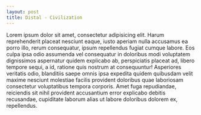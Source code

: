 ```yaml
---
layout: post
title: Distal - Civilization
---
```


Lorem ipsum dolor sit amet, consectetur adipisicing elit. Harum reprehenderit placeat nesciunt eaque, iusto aperiam nulla accusamus ea porro illo, rerum consequatur, ipsum repellendus fugiat cumque labore. Eos culpa ipsa odio assumenda vel consequatur in doloribus modi voluptatem dignissimos aspernatur quidem explicabo ab, perspiciatis placeat ad, libero tempore sequi, a id, ratione quis nostrum at consequuntur! Asperiores veritatis odio, blanditiis saepe omnis ipsa expedita quidem quibusdam velit maxime nesciunt molestiae facilis provident doloribus quae laboriosam consectetur voluptatibus tempora corporis. Amet fuga repudiandae, reiciendis sit nihil provident accusantium error explicabo debitis recusandae, cupiditate laborum alias ut labore doloribus dolorem ex, repellendus.